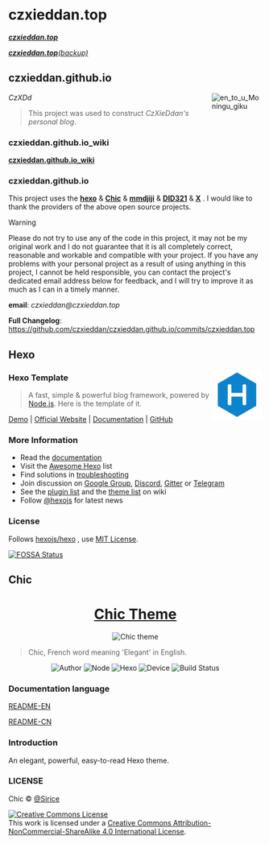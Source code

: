 # czxieddan.top
[_**czxieddan.top**_](https://czxieddan.top)

[_**czxieddan.top**(backup)_](https://czxieddan.github.io)
## czxieddan.github.io
<img src="[https://github.com/czxieddan/czxieddan.github.io/blob/main/pictures/main/github/czxieddan/png/photos/en_to_u_Moningu_giku.png" alt="en_to_u_Moningu_giku" width="100" height="100" align="right" />

_CzXDd_

> This project was used to construct _CzXieDdan's personal blog_.
### czxieddan.github.io_wiki
[**czxieddan.github.io_wiki**](https://github.com/czxieddan/czxieddan.github.io/wiki)
### czxieddan.github.io
This project uses the **[hexo](https://hexo.io/zh-cn/)** & **[Chic](https://github.com/Siricee/hexo-theme-Chic)** & **[mmdjiji](https://github.com/mmdjiji/hexo-template)** & **[DID321](https://github.com/DID321/did321.github.io)** & **[X](https://x.com)** .
I would like to thank the providers of the above open source projects.

> [!WARNING]
> Please do not try to use any of the code in this project, it may not be my original work and I do not guarantee that it is all completely correct, reasonable and workable and compatible with your project. If you have any problems with your personal project as a result of using anything in this project, I cannot be held responsible, you can contact the project's dedicated email address below for feedback, and I will try to improve it as much as I can in a timely manner.


**email**: _czxieddan@czxieddan.top_

**Full Changelog**: https://github.com/czxieddan/czxieddan.github.io/commits/czxieddan.top

## Hexo

<img src="https://raw.githubusercontent.com/hexojs/logo/master/hexo-logo-avatar.png" alt="Hexo logo" width="100" height="100" align="right" />

### Hexo Template

> A fast, simple & powerful blog framework, powered by [Node.js](https://nodejs.org). Here is the template of it.

[Demo](https://mmdjiji.github.io/hexo-template) |
[Official Website](https://hexo.io) |
[Documentation](https://hexo.io/docs/) |
[GitHub](https://github.com/mmdjiji/hexo-template)

### More Information

- Read the [documentation](https://hexo.io/)
- Visit the [Awesome Hexo](https://github.com/hexojs/awesome-hexo) list
- Find solutions in [troubleshooting](https://hexo.io/docs/troubleshooting.html)
- Join discussion on [Google Group](https://groups.google.com/group/hexo), [Discord](https://discord.gg/teM2Anj), [Gitter](https://gitter.im/hexojs/hexo) or [Telegram](https://t.me/hexojs)
- See the [plugin list](https://hexo.io/plugins/) and the [theme list](https://hexo.io/themes/) on wiki
- Follow [@hexojs](https://twitter.com/hexojs) for latest news

### License

Follows [hexojs/hexo](https://github.com/hexojs/hexo) , use [MIT License](LICENSE).

[![FOSSA Status](https://app.fossa.com/api/projects/git%2Bgithub.com%2Fhexojs%2Fhexo.svg?type=large)](https://app.fossa.com/projects/git%2Bgithub.com%2Fhexojs%2Fhexo?ref=badge_large)

## Chic

<h1 align="center"><a href="https://github.com/Siricee/hexo-theme-Chic" target="_blank">Chic Theme</a></h1>

<p align="center">
<img src="https://i.loli.net/2019/06/12/5d006bd289aa325037.png" alt="Chic theme">
</p>

> Chic, French word meaning 'Elegant' in English.

<p align="center">
<img alt="Author" src="https://img.shields.io/badge/Author-Sirice-lightgray.svg"/>
<img alt="Node" src="https://img.shields.io/badge/Node-6.0%2B-43853d.svg"/>
<img alt="Hexo" src="https://img.shields.io/badge/Hexo-3.0+-0e83cd.svg"/>
<img alt="Device" src="https://img.shields.io/badge/Device-responsive-orange.svg"/>
<img alt="Build Status" src="https://img.shields.io/badge/build-passing-brightgreen"/>
</p>

### Documentation language

[README-EN](https://github.com/Siricee/hexo-theme-Chic/blob/master/README.md)

[README-CN](https://github.com/Siricee/hexo-theme-Chic/blob/master/README-CN.md)

### Introduction
An elegant, powerful, easy-to-read Hexo theme.

### LICENSE
Chic © [@Sirice](https://github.com/Siricee)

<a rel="license" href="http://creativecommons.org/licenses/by-nc-sa/4.0/"><img alt="Creative Commons License" style="border-width:0" src="https://i.creativecommons.org/l/by-nc-sa/4.0/88x31.png" /></a><br />This work is licensed under a <a rel="license" href="http://creativecommons.org/licenses/by-nc-sa/4.0/">Creative Commons Attribution-NonCommercial-ShareAlike 4.0 International License</a>.
